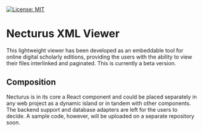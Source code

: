 [![License: MIT](https://img.shields.io/badge/License-MIT-yellow.svg)](https://opensource.org/licenses/MIT)

# Necturus XML Viewer

This lightweight viewer has been developed as an embeddable tool for online digital scholarly editions, providing the users with the ability to view their files interlinked and paginated. This is currently a beta version.


## Composition

Necturus is in its core a React component and could be placed separately in any web project as a dynamic island or in tandem with other components. The backend support and database adapters are left for the users to decide. A sample code, however, will be uploaded on a separate repository soon.
